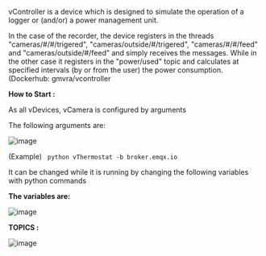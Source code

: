 vController is a device which is designed to simulate the operation of a logger or (and/or) a power management unit.

In the case of the recorder, the device registers in the threads "cameras/#/#/trigered", "cameras/outside/#/trigered", "cameras/#/#/feed" and "cameras/outside/#/feed" and simply receives the messages. While in the other case it registers in the "power/used" topic and calculates at specified intervals (by or from the user) the power consumption.(Dockerhub: gmvra/vcontroller

**How to Start :**

As all vDevices, vCamera is configured by arguments

The following arguments are:
		

![image](https://github.com/gmvrachatis/vDevices/assets/66122405/ed597ebb-5b1a-40e8-8ce9-c0f81c8dc4b4)


(Example) <code> python vThermostat -b broker.emqx.io </code>


It can be changed while it is running by changing the following variables with python commands

**The variables are:**

![image](https://github.com/gmvrachatis/vDevices/assets/66122405/11db8a30-699b-4fdf-9071-02c9d5151b7b)


**TOPICS :**

![image](https://github.com/gmvrachatis/vDevices/assets/66122405/2b929805-830d-4b87-a774-b7e20cf84b38)

